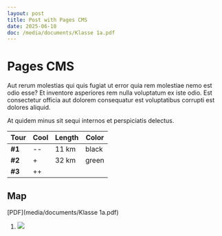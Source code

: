 ```yaml
---
layout: post
title: Post with Pages CMS
date: 2025-06-10
doc: /media/documents/Klasse 1a.pdf
---
```

# Pages CMS

Aut rerum molestias qui quis fugiat ut error quia rem molestiae nemo est odio esse? Et inventore asperiores rem nulla voluptatum ex iste odio. Est consectetur officia aut dolorem consequatur est voluptatibus corrupti est dolores aliquid.

At quidem minus sit sequi internos et perspiciatis delectus.

| Tour | Cool | Length | Color |
| --- | --- | --- | --- |
| **#1** | \-- | 11 km | black |
| **#2** | +   | 32 km | green |
| **#3** | ++  |     |     |

## Map

[PDF](media/documents/Klasse 1a.pdf)

1.  ![](/images/buesingen-gennersbrunn.jpg)